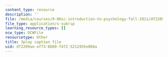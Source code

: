 ```yaml
---
content_type: resource
description: ''
file: /media/courses/9-00sc-introduction-to-psychology-fall-2011/df2209aeaf738b60f4725212455e866a_yBYebcVw8Zk.srt
file_type: application/x-subrip
learning_resource_types: []
ocw_type: OCWFile
resourcetype: Other
title: 3play caption file
uid: df2209ae-af73-8b60-f472-5212455e866a
---
```

